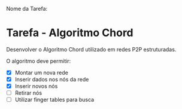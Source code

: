 Nome da Tarefa:

# Tarefa - Algoritmo Chord

Desenvolver o Algoritmo Chord utilizado em redes P2P estruturadas.

O algoritmo deve permitir:

- [x] Montar um nova rede
- [x] Inserir dados nos nós da rede
- [x] Inserir novos nós
- [ ] Retirar nós
- [ ] Utilizar finger tables para busca
